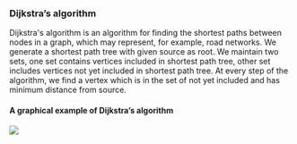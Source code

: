 ### Dijkstra’s algorithm
Dijkstra's algorithm is an algorithm for finding the shortest paths between nodes in a graph, which may represent, for example, road networks. We generate a shortest path tree with given source as root. We maintain two sets, one set contains vertices included in shortest path tree, other set includes vertices not yet included in shortest path tree. At every step of the algorithm, we find a vertex which is in the set of not yet included and has minimum distance from source.

#### A graphical example of Dijkstra’s algorithm
![](https://upload.wikimedia.org/wikipedia/commons/5/57/Dijkstra_Animation.gif)
